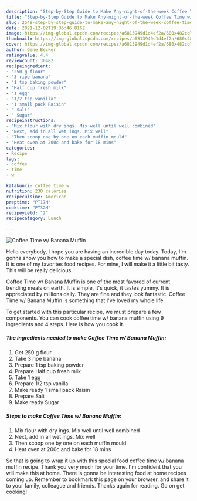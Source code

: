 ```yaml
---
description: "Step-by-Step Guide to Make Any-night-of-the-week Coffee Time w/ Banana Muffin"
title: "Step-by-Step Guide to Make Any-night-of-the-week Coffee Time w/ Banana Muffin"
slug: 2549-step-by-step-guide-to-make-any-night-of-the-week-coffee-time-w-banana-muffin
date: 2021-12-02T19:36:46.816Z
image: https://img-global.cpcdn.com/recipes/a6813949d1d4ef2a/680x482cq70/coffee-time-w-banana-muffin-recipe-main-photo.jpg
thumbnail: https://img-global.cpcdn.com/recipes/a6813949d1d4ef2a/680x482cq70/coffee-time-w-banana-muffin-recipe-main-photo.jpg
cover: https://img-global.cpcdn.com/recipes/a6813949d1d4ef2a/680x482cq70/coffee-time-w-banana-muffin-recipe-main-photo.jpg
author: Gene Becker
ratingvalue: 4.4
reviewcount: 30482
recipeingredient:
- "250 g flour"
- "3 ripe banana"
- "1 tsp baking powder"
- "Half cup fresh milk"
- "1 egg"
- "1/2 tsp vanilla"
- "1 small pack Raisin"
- " Salt"
- " Sugar"
recipeinstructions:
- "Mix flour with dry ings. Mix well until well combined"
- "Next, add in all wet ings. Mix well"
- "Then scoop one by one on each muffin mould"
- "Heat oven at 200c and bake for 18 mins"
categories:
- Recipe
tags:
- coffee
- time
- w

katakunci: coffee time w 
nutrition: 230 calories
recipecuisine: American
preptime: "PT17M"
cooktime: "PT32M"
recipeyield: "2"
recipecategory: Lunch

---
```



![Coffee Time w/ Banana Muffin](https://img-global.cpcdn.com/recipes/a6813949d1d4ef2a/680x482cq70/coffee-time-w-banana-muffin-recipe-main-photo.jpg)

Hello everybody, I hope you are having an incredible day today. Today, I'm gonna show you how to make a special dish, coffee time w/ banana muffin. It is one of my favorites food recipes. For mine, I will make it a little bit tasty. This will be really delicious.



Coffee Time w/ Banana Muffin is one of the most favored of current trending meals on earth. It is simple, it's quick, it tastes yummy. It is appreciated by millions daily. They are fine and they look fantastic. Coffee Time w/ Banana Muffin is something that I've loved my whole life.


To get started with this particular recipe, we must prepare a few components. You can cook coffee time w/ banana muffin using 9 ingredients and 4 steps. Here is how you cook it.

<!--inarticleads1-->

##### The ingredients needed to make Coffee Time w/ Banana Muffin:

1. Get 250 g flour
1. Take 3 ripe banana
1. Prepare 1 tsp baking powder
1. Prepare Half cup fresh milk
1. Take 1 egg
1. Prepare 1/2 tsp vanilla
1. Make ready 1 small pack Raisin
1. Prepare  Salt
1. Make ready  Sugar




<!--inarticleads2-->

##### Steps to make Coffee Time w/ Banana Muffin:

1. Mix flour with dry ings. Mix well until well combined
1. Next, add in all wet ings. Mix well
1. Then scoop one by one on each muffin mould
1. Heat oven at 200c and bake for 18 mins




So that is going to wrap it up with this special food coffee time w/ banana muffin recipe. Thank you very much for your time. I'm confident that you will make this at home. There is gonna be interesting food at home recipes coming up. Remember to bookmark this page on your browser, and share it to your family, colleague and friends. Thanks again for reading. Go on get cooking!

